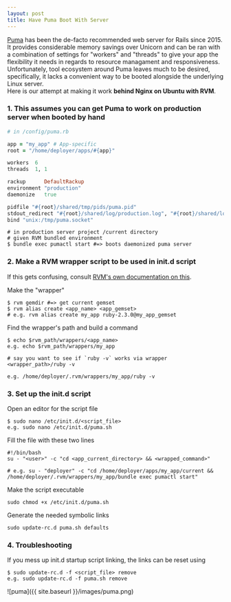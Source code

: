 ```yaml
---
layout: post
title: Have Puma Boot With Server
---
```

[Puma](http://puma.io/) has been the de-facto recommended web server for Rails since 2015.  
It provides considerable memory savings over Unicorn and can be ran with a combination of settings for "workers" and "threads" to give your app the flexibility it needs in regards to resource managament and responsiveness.  
Unfortunately, tool ecosystem around Puma leaves much to be desired, specifically, it lacks a convenient way to be booted alongside the underlying Linux server.  
Here is our attempt at making it work __behind Nginx on Ubuntu with RVM__.

### 1. This assumes you can get Puma to work on production server when booted by hand

```ruby
# in /config/puma.rb

app = "my_app" # App-specific
root = "/home/deployer/apps/#{app}"

workers  6
threads  1, 1

rackup      DefaultRackup
environment "production"
daemonize   true

pidfile "#{root}/shared/tmp/pids/puma.pid"
stdout_redirect "#{root}/shared/log/production.log", "#{root}/shared/log/production_errors.log"
bind "unix:/tmp/puma.socket"
```

```
# in production server project /current directory
# given RVM bundled environment
$ bundle exec pumactl start #=> boots daemonized puma server
```

### 2. Make a RVM wrapper script to be used in init.d script
If this gets confusing, consult [RVM's own documentation on this](https://rvm.io/deployment/init-d).

Make the "wrapper"
```
$ rvm gemdir #=> get current gemset
$ rvm alias create <app_name> <app_gemset>
# e.g. rvm alias create my_app ruby-2.3.0@my_app_gemset
```

Find the wrapper's path and build a command
```
$ echo $rvm_path/wrappers/<app_name>
e.g. echo $rvm_path/wrappers/my_app

# say you want to see if `ruby -v` works via wrapper
<wrapper_path>/ruby -v

e.g. /home/deployer/.rvm/wrappers/my_app/ruby -v
```

### 3. Set up the init.d script
Open an editor for the script file

```
$ sudo nano /etc/init.d/<script_file>
e.g. sudo nano /etc/init.d/puma.sh
```

Fill the file with these two lines
```
#!/bin/bash
su - "<user>" -c "cd <app_current_directory> && <wrapped_command>"

# e.g. su - "deployer" -c "cd /home/deployer/apps/my_app/current && /home/deployer/.rvm/wrappers/my_app/bundle exec pumactl start"
```

Make the script executable
```
sudo chmod +x /etc/init.d/puma.sh
```

Generate the needed symbolic links
```
sudo update-rc.d puma.sh defaults
```

### 4. Troubleshooting
If you mess up init.d startup script linking, the links can be reset using
```
$ sudo update-rc.d -f <script_file> remove
e.g. sudo update-rc.d -f puma.sh remove
```

![puma]({{ site.baseurl }}/images/puma.png)
